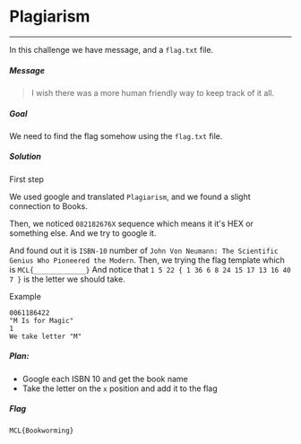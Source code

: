 # Plagiarism

---

In this challenge we have message, and a `flag.txt` file.

##### Message

> I wish there was a more human friendly way to keep track of it all.

##### Goal

We need to find the flag somehow using the `flag.txt` file.

##### Solution

First step

We used google and translated `Plagiarism`, and we found a slight connection to Books.

Then, we noticed `082182676X` sequence which means it it's HEX or something else.
And we try to google it.

And found out it is `ISBN-10` number of `John Von Neumann: The Scientific Genius Who Pioneered the Modern`.
Then, we trying the flag template which is `MCL{_____________}` 
And notice that `1 5 22 { 1 36 6 8 24 15 17 13 16 40 7 }` is the letter we should take. 

Example

```
0061186422
"M Is for Magic" 
1
We take letter "M"
```

##### Plan:

- Google each ISBN 10 and get the book name
- Take the letter on the `x` position and add it to the flag

##### Flag

```
MCL{Bookworming}
```
